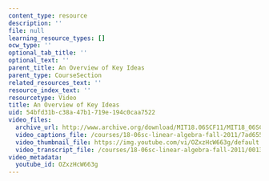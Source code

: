 ```yaml
---
content_type: resource
description: ''
file: null
learning_resource_types: []
ocw_type: ''
optional_tab_title: ''
optional_text: ''
parent_title: An Overview of Key Ideas
parent_type: CourseSection
related_resources_text: ''
resource_index_text: ''
resourcetype: Video
title: An Overview of Key Ideas
uid: 54bfd31b-c38a-47b1-719e-194c0caa7522
video_files:
  archive_url: http://www.archive.org/download/MIT18.06SCF11/MIT18_06SC_110711_M3_300k.mp4
  video_captions_file: /courses/18-06sc-linear-algebra-fall-2011/7ad65525e6765c619cfa303fc24cab3d_OZxzHcW663g.vtt
  video_thumbnail_file: https://img.youtube.com/vi/OZxzHcW663g/default.jpg
  video_transcript_file: /courses/18-06sc-linear-algebra-fall-2011/0013a5b9019fc1d7da3b303c4d395b83_OZxzHcW663g.pdf
video_metadata:
  youtube_id: OZxzHcW663g
---
```

